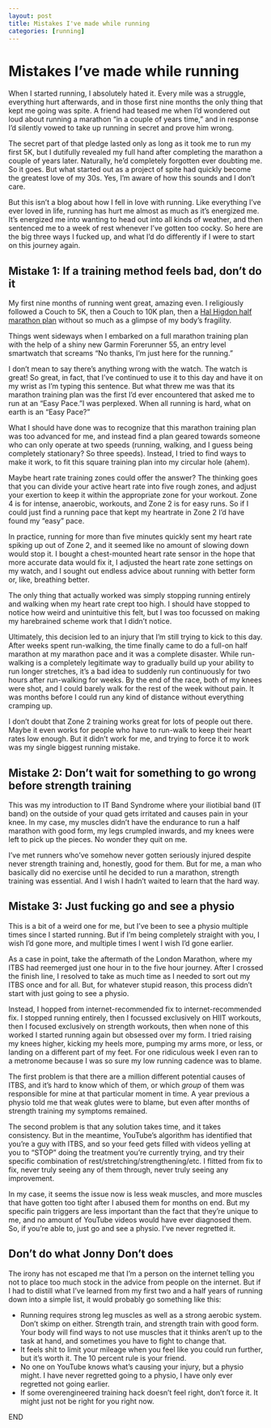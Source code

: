 ```yaml
---
layout: post
title: Mistakes I've made while running
categories: [running]
---
```


# Mistakes I’ve made while running

When I started running, I absolutely hated it. Every mile was a struggle, everything hurt afterwards, and in those first nine months the only thing that kept me going was spite. A friend had teased me when I’d wondered out loud about running a marathon “in a couple of years time,” and in response I’d silently vowed to take up running in secret and prove him wrong.

The secret part of that pledge lasted only as long as it took me to run my first 5K, but I dutifully revealed my full hand after completing the marathon a couple of years later. Naturally, he’d completely forgotten ever doubting me. So it goes. But what started out as a project of spite had quickly become the greatest love of my 30s. Yes, I’m aware of how this sounds and I don’t care.

But this isn’t a blog about how I fell in love with running. Like everything I’ve ever loved in life, running has hurt me almost as much as it’s energized me. It’s energized me into wanting to head out into all kinds of weather, and then sentenced me to a week of rest whenever I’ve gotten too cocky. So here are the big three ways I fucked up, and what I’d do differently if I were to start on this journey again.
<!--more-->

## Mistake 1: If a training method feels bad, don’t do it

My first nine months of running went great, amazing even. I religiously followed a Couch to 5K, then a Couch to 10K plan, then a [Hal Higdon half marathon plan](https://www.halhigdon.com/training-programs/half-marathon-training/novice-1-half-marathon/) without so much as a glimpse of my body’s fragility.

Things went sideways when I embarked on a full marathon training plan with the help of a shiny new Garmin Forerunner 55, an entry level smartwatch that screams “No thanks, I’m just here for the running.” 

I don’t mean to say there’s anything wrong with the watch. The watch is great\! So great, in fact, that I’ve continued to use it to this day and have it on my wrist as I’m typing this sentence. But what threw me was that its marathon training plan was the first I’d ever encountered that asked me to run at an “Easy Pace.”I was perplexed. When all running is hard, what on earth is an “Easy Pace?”

What I should have done was to recognize that this marathon training plan was too advanced for me, and instead find a plan geared towards someone who can only operate at two speeds (running, walking, and I guess being completely stationary? So three speeds). Instead, I tried to find ways to make it work, to fit this square training plan into my circular hole (ahem). 

Maybe heart rate training zones could offer the answer? The thinking goes that you can divide your active heart rate into five rough zones, and adjust your exertion to keep it within the appropriate zone for your workout. Zone 4 is for intense, anaerobic, workouts, and Zone 2 is for easy runs. So if I could just find a running pace that kept my heartrate in Zone 2 I’d have found my “easy” pace.

In practice, running for more than five minutes quickly sent my heart rate spiking up out of Zone 2, and it seemed like no amount of slowing down would stop it. I bought a chest-mounted heart rate sensor in the hope that more accurate data would fix it, I adjusted the heart rate zone settings on my watch, and I sought out endless advice about running with better form or, like, breathing better. 

The only thing that actually worked was simply stopping running entirely and walking when my heart rate crept too high. I should have stopped to notice how weird and unintuitive this felt, but I was too focussed on making my harebrained scheme work that I didn’t notice.

Ultimately, this decision led to an injury that I’m still trying to kick to this day. After weeks spent run-walking, the time finally came to do a full-on half marathon at my marathon pace and it was a complete disaster. While run-walking is a completely legitimate way to gradually build up your ability to run longer stretches, it’s a bad idea to suddenly run continuously for two hours after run-walking for weeks. By the end of the race, both of my knees were shot, and I could barely walk for the rest of the week without pain. It was months before I could run any kind of distance without everything cramping up. 

I don’t doubt that Zone 2 training works great for lots of people out there. Maybe it even works for people who have to run-walk to keep their heart rates low enough. But it didn’t work for me, and trying to force it to work was my single biggest running mistake.

## Mistake 2: Don’t wait for something to go wrong before strength training

This was my introduction to IT Band Syndrome where your iliotibial band (IT band) on the outside of your quad gets irritated and causes pain in your knee. In my case, my muscles didn’t have the endurance to run a half marathon with good form, my legs crumpled inwards, and my knees were left to pick up the pieces. No wonder they quit on me.

I’ve met runners who’ve somehow never gotten seriously injured despite never strength training and, honestly, good for them. But for me, a man who basically did no exercise until he decided to run a marathon, strength training was essential. And I wish I hadn’t waited to learn that the hard way. 

## Mistake 3: Just fucking go and see a physio

This is a bit of a weird one for me, but I’ve been to see a physio multiple times since I started running. But if I’m being completely straight with you, I wish I’d gone more, and multiple times I went I wish I’d gone earlier.

As a case in point, take the aftermath of the London Marathon, where my ITBS had reemerged just one hour in to the five hour journey. After I crossed the finish line, I resolved to take as much time as I needed to sort out my ITBS once and for all. But, for whatever stupid reason, this process didn’t start with just going to see a physio. 

Instead, I hopped from internet-recommended fix to internet-recommended fix. I stopped running entirely, then I focussed exclusively on HIIT workouts, then I focused exclusively on strength workouts, then when none of this worked I started running again but obsessed over my form. I tried raising my knees higher, kicking my heels more, pumping my arms more, or less, or landing on a different part of my feet. For one ridiculous week I even ran to a metronome because I was so sure my low running cadence was to blame.

The first problem is that there are a million different potential causes of ITBS, and it’s hard to know which of them, or which *group* of them was responsible for mine at that particular moment in time. A year previous a physio told me that weak glutes were to blame, but even after months of strength training my symptoms remained.

The second problem is that any solution takes time, and it takes consistency. But in the meantime, YouTube’s algorithm has identified that you’re a guy with ITBS, and so your feed gets filled with videos yelling at you to “STOP” doing the treatment you’re currently trying, and try their specific combination of rest/stretching/strengthening/etc. I flitted from fix to fix, never truly seeing any of them through, never truly seeing any improvement. 

In my case, it seems the issue now is less weak muscles, and more muscles that have gotten too tight after I abused them for months on end. But my specific pain triggers are less important than the fact that they’re unique to me, and no amount of YouTube videos would have ever diagnosed them. So, if you’re able to, just go and see a physio. I’ve never regretted it.

## Don’t do what Jonny Don’t does

The irony has not escaped me that I’m a person on the internet telling you not to place too much stock in the advice from people on the internet. But if I had to distill what I’ve learned from my first two and a half years of running down into a simple list, it would probably go something like this: 

* Running requires strong leg muscles as well as a strong aerobic system. Don’t skimp on either. Strength train, and strength train with good form. Your body will find ways to not use muscles that it thinks aren’t up to the task at hand, and sometimes you have to fight to change that.  
* It feels shit to limit your mileage when you feel like you could run further, but it’s worth it. The 10 percent rule is your friend.   
* No one on YouTube knows what’s causing your injury, but a physio might. I have never regretted going to a physio, I have only ever regretted not going earlier.  
* If some overengineered training hack doesn’t feel right, don’t force it. It might just not be right for you right now. 

END  

